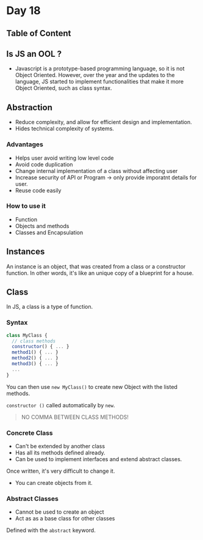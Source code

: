 # Day 18

## Table of Content

## Is JS an OOL ?

- Javascript is a prototype-based programming language, so it is not Object Oriented. However, over the year and the updates to the language, JS started to implement functionalities that make it more Object Oriented, such as class syntax.

## Abstraction

- Reduce complexity, and allow for efficient design and implementation.
- Hides technical complexity of systems.

### Advantages

- Helps user avoid writing low level code
- Avoid code duplication
- Change internal implementation of a class without affecting user
- Increase security of API or Program -> only provide imporatnt details for user.
- Reuse code easily

### How to use it

- Function
- Objects and methods
- Classes and Encapsulation

## Instances

An instance is an object, that was created from a class or a constructor function. In other words, it's like an unique copy of a blueprint for a house.

## Class

In JS, a class is a type of function.

### Syntax

```javascript
class MyClass {
  // class methods
  constructor() { ... }
  method1() { ... }
  method2() { ... }
  method3() { ... }
  ...
}
```

You can then use `new MyClass()` to create new Object with the listed methods.

`constructor ()` called automatically by `new`.

> NO COMMA BETWEEN CLASS METHODS!

### Concrete Class

- Can't be extended by another class
- Has all its methods defined already.
- Can be used to implement interfaces and extend abstract classes.

Once written, it's very difficult to change it.

- You can create objects from it.

### Abstract Classes

- Cannot be used to create an object
- Act as as a base class for other classes

Defined with the `abstract` keyword.
